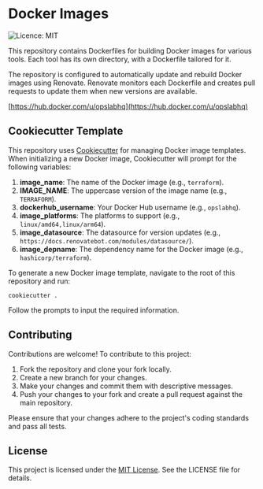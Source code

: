 # Docker Images

![Licence: MIT](https://img.shields.io/github/license/opslabhqx/docker-images)

This repository contains Dockerfiles for building Docker images for various tools. Each tool has its own directory, with a Dockerfile tailored for it.

The repository is configured to automatically update and rebuild Docker images using Renovate. Renovate monitors each Dockerfile and creates pull requests to update them when new versions are available.

[https://hub.docker.com/u/opslabhq](https://hub.docker.com/u/opslabhq)

## Cookiecutter Template

This repository uses [Cookiecutter](https://cookiecutter.readthedocs.io/en/latest/) for managing Docker image templates. When initializing a new Docker image, Cookiecutter will prompt for the following variables:

1. **image_name**: The name of the Docker image (e.g., `terraform`).
2. **IMAGE_NAME**: The uppercase version of the image name (e.g., `TERRAFORM`).
3. **dockerhub_username**: Your Docker Hub username (e.g., `opslabhq`).
4. **image_platforms**: The platforms to support (e.g., `linux/amd64,linux/arm64`).
5. **image_datasource**: The datasource for version updates (e.g., `https://docs.renovatebot.com/modules/datasource/`).
6. **image_depname**: The dependency name for the Docker image (e.g., `hashicorp/terraform`).

To generate a new Docker image template, navigate to the root of this repository and run:

```
cookiecutter .
```

Follow the prompts to input the required information.

## Contributing

Contributions are welcome! To contribute to this project:

1. Fork the repository and clone your fork locally.
2. Create a new branch for your changes.
3. Make your changes and commit them with descriptive messages.
4. Push your changes to your fork and create a pull request against the main repository.

Please ensure that your changes adhere to the project's coding standards and pass all tests.

## License

This project is licensed under the [MIT License](/LICENSE). See the LICENSE file for details.
